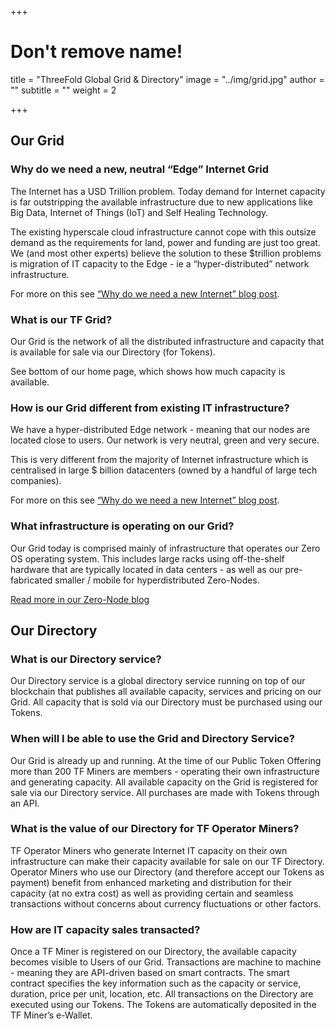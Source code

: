 +++
# Don't remove name!
title = "ThreeFold Global Grid & Directory"
image = "../img/grid.jpg"
author = ""
subtitle = ""
weight = 2

+++


## Our Grid

### Why do we need a new, neutral “Edge” Internet Grid

The Internet has a USD Trillion problem. Today demand for Internet capacity is far outstripping the available infrastructure due to new applications like Big Data, Internet of Things (IoT) and Self Healing Technology.

The existing hyperscale cloud infrastructure cannot cope with this outsize demand as the requirements for land, power and funding are just too great. We (and most other experts) believe the solution to these $trillion problems is migration of IT capacity to the Edge - ie a “hyper-distributed” network infrastructure.

For more on this see [“Why do we need a new Internet” blog post](/information/need-for-new-neutral-internet/).

### What is our TF Grid?

Our Grid is the network of all the distributed infrastructure and capacity that is available for sale via our Directory (for Tokens).

See bottom of our home page, which shows how much capacity is available.

### How is our Grid different from existing IT infrastructure?

We have a hyper-distributed Edge network - meaning that our nodes are located close to users. Our network is very neutral, green and very secure.

This is very different from the majority of Internet infrastructure which is centralised in large $ billion datacenters (owned by a handful of large tech companies).

For more on this see [“Why do we need a new Internet” blog post](/information/need-for-new-neutral-internet/).

### What infrastructure is operating on our Grid?
Our Grid today is comprised mainly of infrastructure that operates our Zero OS operating system.  This includes large racks using off-the-shelf hardware that are typically located in data centers - as well as our pre-fabricated smaller / mobile  for hyperdistributed Zero-Nodes.

[Read more in our Zero-Node blog](/information/magical-zero-node/)

## Our Directory

### What is our Directory service?

Our Directory service is a global directory service running on top of our blockchain that publishes all available capacity, services and pricing on our Grid. All capacity that is sold via our Directory must be purchased using our Tokens.

### When will I be able to use the Grid and Directory Service?

Our Grid is already up and running. At the time of our Public Token Offering more than 200 TF Miners are members - operating their own infrastructure and generating capacity. All available capacity on the Grid is registered for sale via our Directory service. All purchases are made with Tokens through an API.

### What is the value of our Directory for TF Operator Miners?

TF Operator Miners who generate Internet IT capacity on their own infrastructure can make their capacity available for sale on our TF Directory.  Operator Miners who use our Directory (and therefore accept our Tokens as payment) benefit from enhanced marketing and distribution for their capacity (at no extra cost) as well as providing certain and seamless transactions without concerns about currency fluctuations or other factors.

### How are IT capacity sales transacted?

Once a TF Miner is registered on our Directory, the available capacity becomes visible to Users of our Grid. Transactions are machine to machine - meaning they are API-driven based on smart contracts. The smart contract specifies the key information such as the capacity or service, duration, price per unit, location, etc.  All transactions on the Directory are executed using our Tokens.  The Tokens are automatically deposited in the TF Miner’s e-Wallet.
